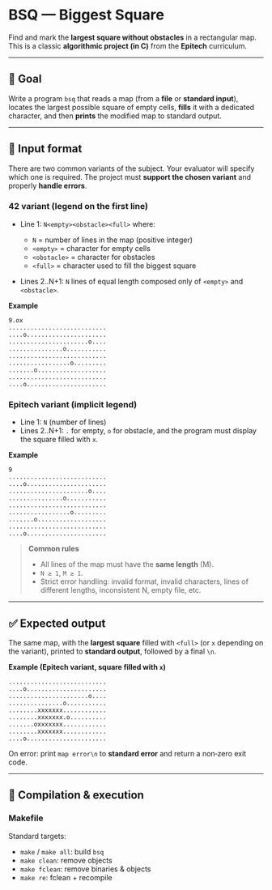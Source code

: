 # BSQ — Biggest Square

Find and mark the **largest square without obstacles** in a rectangular map. This is a classic **algorithmic project (in C)** from the **Epitech** curriculum.

---

## 🎯 Goal

Write a program `bsq` that reads a map (from a **file** or **standard input**), locates the largest possible square of empty cells, **fills** it with a dedicated character, and then **prints** the modified map to standard output.

---

## 🧾 Input format

There are two common variants of the subject. Your evaluator will specify which one is required. The project must **support the chosen variant** and properly **handle errors**.

### 42 variant (legend on the first line)

* Line 1: `N<empty><obstacle><full>` where:

  * `N` = number of lines in the map (positive integer)
  * `<empty>` = character for empty cells
  * `<obstacle>` = character for obstacles
  * `<full>` = character used to fill the biggest square
* Lines 2..N+1: `N` lines of equal length composed only of `<empty>` and `<obstacle>`.

**Example**

```
9.ox
...........................
....o......................
......................o....
...............o...........
...........................
.................o.........
.......o...................
...........................
....o......................
```

### Epitech variant (implicit legend)

* Line 1: `N` (number of lines)
* Lines 2..N+1: `.` for empty, `o` for obstacle, and the program must display the square filled with `x`.

**Example**

```
9
...........................
....o......................
......................o....
...............o...........
...........................
.................o.........
.......o...................
...........................
....o......................
```

> **Common rules**
>
> * All lines of the map must have the **same length** (M).
> * `N ≥ 1`, `M ≥ 1`.
> * Strict error handling: invalid format, invalid characters, lines of different lengths, inconsistent N, empty file, etc.

---

## ✅ Expected output

The same map, with the **largest square** filled with `<full>` (or `x` depending on the variant), printed to **standard output**, followed by a final `\n`.

**Example (Epitech variant, square filled with `x`)**

```
...........................
....o......................
......................o....
...............o...........
........xxxxxxx............
........xxxxxxx.o..........
.......oxxxxxxx............
........xxxxxxx............
....o......................
```

On error: print `map error\n` to **standard error** and return a non‑zero exit code.

---

## 🚀 Compilation & execution

### Makefile

Standard targets:

* `make` / `make all`: build `bsq`
* `make clean`: remove objects
* `make fclean`: remove binaries & objects
* `make re`: fclean + recompile
